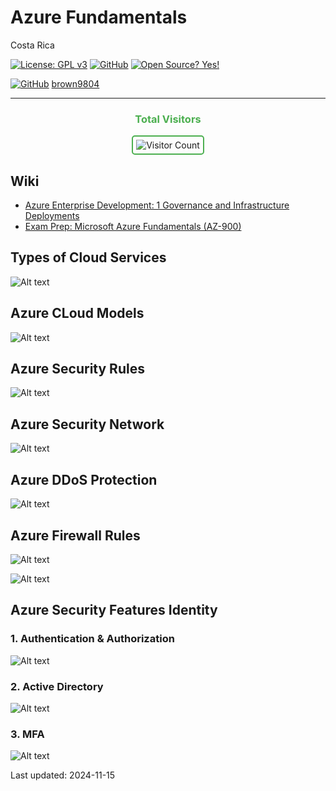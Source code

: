 # Azure Fundamentals 

Costa Rica

[![License: GPL v3](https://img.shields.io/badge/License-GPLv3-blue.svg)](https://www.gnu.org/licenses/gpl-3.0)
[![GitHub](https://badgen.net/badge/icon/github?icon=github&label)](https://github.com) [![Open Source? Yes!](https://badgen.net/badge/Open%20Source%20%3F/Yes%21/blue?icon=github)](https://github.com/Naereen/badges/)

[![GitHub](https://img.shields.io/badge/--181717?logo=github&logoColor=ffffff)](https://github.com/)
[brown9804](https://github.com/brown9804)

---------------

<div align="center">
  <h3 style="color: #4CAF50;">Total Visitors</h3>
  <img src="https://profile-counter.glitch.me/brown9804/count.svg" alt="Visitor Count" style="border: 2px solid #4CAF50; border-radius: 5px; padding: 5px;"/>
</div>

## Wiki 

- [Azure Enterprise Development: 1 Governance and Infrastructure Deployments](https://www.linkedin.com/learning/azure-enterprise-development-1-governance-and-infrastructure-deployments/welcome?u=2095204)
- [Exam Prep: Microsoft Azure Fundamentals (AZ-900)](https://www.linkedin.com/learning/exam-prep-microsoft-azure-fundamentals-az-900/azure-certification-for-advancement?u=2095204)

## Types of Cloud Services 

![Alt text](https://github.com/brown9804/MSCloudEssentials_LPath/blob/main/0_Azure/img/AzureFundamentals/%5Bimg%5D_types_of_cloud_services.png)

## Azure CLoud Models 

![Alt text](https://github.com/brown9804/MSCloudEssentials_LPath/blob/main/0_Azure/img/AzureFundamentals/%5Bimg%5D_azure_cloud_models.png)

## Azure Security Rules

![Alt text](https://github.com/brown9804/MSCloudEssentials_LPath/blob/main/0_Azure/img/AzureFundamentals/%5Bimg%5D_azure_security_rules.png)

## Azure Security Network 

![Alt text](https://github.com/brown9804/MSCloudEssentials_LPath/blob/main/0_Azure/img/AzureFundamentals/%5Bimg%5D_azure_security_network.png)

## Azure DDoS Protection 

![Alt text](https://github.com/brown9804/MSCloudEssentials_LPath/blob/main/0_Azure/img/AzureFundamentals/%5Bimg%5D_azure_network_DDos.png)

## Azure Firewall Rules

![Alt text](https://github.com/brown9804/MSCloudEssentials_LPath/blob/main/0_Azure/img/AzureFundamentals/%5Bimg%5D_azure_firewall_rules.png)

![Alt text](https://github.com/brown9804/MSCloudEssentials_LPath/blob/main/0_Azure/img/AzureFundamentals/%5Bimg%5D_azure_firewall_rules_2.png)

## Azure Security Features Identity

### 1. Authentication & Authorization
![Alt text](https://github.com/brown9804/MSCloudEssentials_LPath/blob/main/0_Azure/img/AzureFundamentals/%5Bimg%5D_azure_security_features_Identity_AuthenticationAuthorization.png)

### 2. Active Directory 
![Alt text](https://github.com/brown9804/MSCloudEssentials_LPath/blob/main/0_Azure/img/AzureFundamentals/%5Bimg%5D_azure_security_features_AzureActiveDirectory.png)

### 3. MFA 
![Alt text](https://github.com/brown9804/MSCloudEssentials_LPath/blob/main/0_Azure/img/AzureFundamentals/%5Bimg%5D_azure_security_features-identity-MFA.png)

Last updated: 2024-11-15
